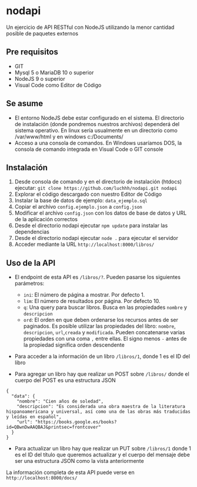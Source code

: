 # nodapi
Un ejercicio de API RESTful con NodeJS utilizando la menor cantidad posible de paquetes externos

## Pre requisitos
- GIT
- Mysql 5 o MariaDB 10 o superior
- NodeJS 9 o superior
- Visual Code como Editor de Código

## Se asume
- El entorno NodeJS debe estar configurado en el sistema. El directorio de instalación (donde pondremos nuestros archivos) dependerá del sistema operativo. En linux sería usualmente en un directorio como /var/www/html y en windows c:/Documents/
- Acceso a una consola de comandos. En Windows usaríamos DOS, la consola de comando integrada en Visual Code o GIT console

## Instalación

1. Desde consola de comando y en el directorio de instalación (htdocs) ejecutar: `git clone https://github.com/luchhh/nodapi.git nodapi`
2. Explorar el código descargado con nuestro Editor de Código
3. Instalar la base de datos de ejemplo: `data_ejemplo.sql`
4. Copiar el archivo `config.ejemplo.json` a `config.json`
5. Modificar el archivo `config.json` con los datos de base de datos y URL de la aplicación correctos
6. Desde el directorio nodapi ejecutar `npm update` para instalar las dependencias
7. Desde el directorio nodapi ejecutar `node .` para ejecutar el servidor
8. Acceder mediante la URL `http://localhost:8000/libros/`

## Uso de la API

- El endpoint de esta API es `/libros/?`. Pueden pasarse los siguientes parámetros:
	- `ini`: El número de página a mostrar. Por defecto 1.
	- `lim`: El número de resultados por página. Por defecto 10.
	- `q`: Una query para buscar libros. Busca en las propiedades `nombre` y `descripcion` 
	- `ord`: El orden en que deben ordenarse los recursos antes de ser paginados. Es posible utilizar las propiedades del libro: `nombre`, `descripcion`, `url`,`creada` y `modificada`. Pueden concatenarse varias propiedades con una coma `,` entre ellas. El signo menos `-` antes de la propiedad significa orden descendente

- Para acceder a la información de un libro `/libros/1`, donde 1 es el ID del libro

- Para agregar un libro hay que realizar un POST sobre `/libros/` donde el cuerpo del POST es una estructura JSON

```
{
  "data": {
    "nombre": "Cien años de soledad",
    "descripcion": "Es considerada una obra maestra de la literatura hispanoamericana y universal, así como una de las obras más traducidas y leídas en español",
    "url": "https://books.google.es/books?id=QBwnDwAAQBAJ&printsec=frontcover"
  }
}
```
- Para actualizar un libro hay que realizar un PUT sobre `/libros/1` donde 1 es el ID del título que queremos actualizar y el cuerpo del mensaje debe ser una estructura JSON como la vista anteriormente

La información completa de esta API puede verse en `http://localhost:8000/docs/`
